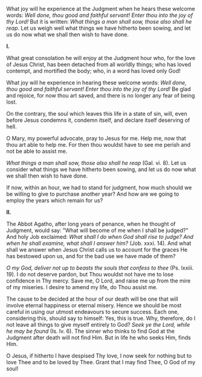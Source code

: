 
What joy will he experience at the Judgment when he hears these welcome words: *Well done, thou good and faithful servant! Enter thou into the joy of thy Lord!* But it is written: *What things a man shall sow, those also shall he reap*. Let us weigh well what things we have hitherto been sowing, and let us do now what we shall then wish to have done.

**I\.**

What great consolation he will enjoy at the Judgment hour who, for the love of Jesus Christ, has been detached from all worldly things; who has loved contempt, and mortified the body; who, in a word has loved only God!

What joy will he experience in hearing these welcome words: *Well done, thou good and faithful servant! Enter thou into the joy of thy Lord!* Be glad and rejoice, for now thou art saved, and there is no longer any fear of being lost.

On the contrary, the soul which leaves this life in a state of sin, will, even before Jesus condemns it, condemn itself, and declare itself deserving of hell.

O Mary, my powerful advocate, pray to Jesus for me. Help me, now that thou art able to help me. For then thou wouldst have to see me perish and not be able to assist me.

*What things a man shall sow, those also shall he reap* (Gal. vi. 8). Let us consider what things we have hitherto been sowing, and let us do now what we shall then wish to have done.

If now, within an hour, we had to stand for judgment, how much should we be willing to give to purchase another year? And how are we going to employ the years which remain for us?

**II\.**

The Abbot Agatho, after long years of penance, when he thought of Judgment, would say: \"What will become of me when I shall be judged?\" And holy Job exclaimed: *What shall I do when God shall rise to judge? And when he shall examine, what shall I answer him?* (Job. xxxi. 14). And what shall we answer when Jesus Christ calls us to account for the graces He has bestowed upon us, and for the bad use we have made of them?

*O my God, deliver not up to beasts the souls that confess to thee* (Ps. lxxiii. 19). I do not deserve pardon, but Thou wouldst not have me to lose confidence in Thy mercy. Save me, O Lord, and raise me up from the mire of my miseries. I desire to amend my life, do Thou assist me.

The cause to be decided at the hour of our death will be one that will involve eternal happiness or eternal misery. Hence we should be most careful in using our utmost endeavours to secure success. Each one, considering this, should say to himself: Yes, this is true. Why, therefore, do I not leave all things to give myself entirely to God? *Seek ye the Lord, while he may be found* (Is. lv. 6). The sinner who thinks to find God at the Judgment after death will not find Him. But in life he who seeks Him, finds Him.

O Jesus, if hitherto I have despised Thy love, I now seek for nothing but to love Thee and to be loved by Thee. Grant that I may find Thee, O God of my soul!

